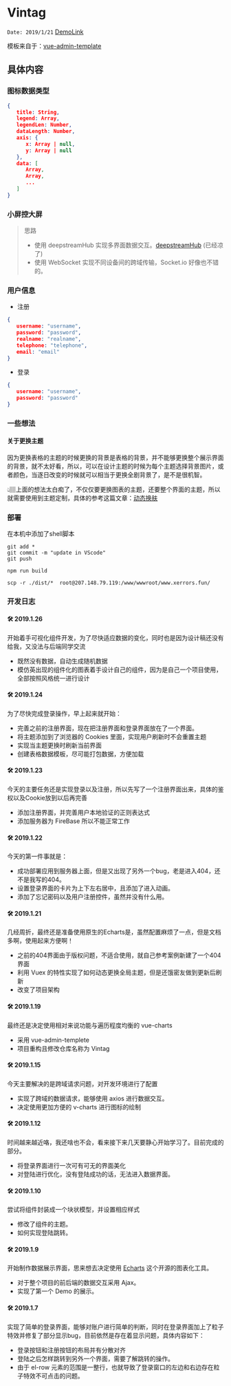 # Vintag

`Date: 2019/1/21`
[DemoLink](http://www.xerrors.fun)

模板来自于：[vue-admin-template](https://github.com/PanJiaChen/vue-admin-template/tree/master/src)

## 具体内容

### 图标数据类型

```json
{
   title: String,
   legend: Array,
   legendLen: Number,
   dataLength: Number,
   axis: {
      x: Array | null,
      y: Array | null
   },
   data: [
      Array,
      Array,
      ...
   ]
}
```

### 小屏控大屏

> 思路
> - 使用 deepstreamHub 实现多界面数据交互。[deepstreamHub](https://deepstreamhub.com/tutorials/getting-started/vuejs/) (已经凉了)
> - 使用 WebSocket 实现不同设备间的跨域传输，Socket.io 好像也不错的。

### 用户信息

- 注册

```json
{
   username: "username",
   password: "password",
   realname: "realname",
   telephone: "telephone",
   email: "email"
}
```

- 登录

```json
{
   username: "username",
   password: "password"
}
```

### 一些想法

#### 关于更换主题

因为更换表格的主题的时候更换的背景是表格的背景，并不能够更换整个展示界面的背景，就不太好看，所以，可以在设计主题的时候为每个主题选择背景图片，或者颜色，当逐日改变的时候就可以相当于更换全剧背景了，是不是很机智。

👆🏽上面的想法太白痴了，不仅仅要更换图表的主题，还要整个界面的主题，所以就需要使用到主题定制，具体的参考这篇文章：[动态换肤](https://panjiachen.github.io/vue-element-admin-site/zh/guide/advanced/theme.html#%E5%A4%9A%E5%A5%97%E4%B8%BB%E9%A2%98%E6%8D%A2%E8%82%A4)

### 部署

在本机中添加了shell脚本

```shell
git add *
git commit -m "update in VScode"
git push

npm run build

scp -r ./dist/*  root@207.148.79.119:/www/wwwroot/www.xerrors.fun/
```

### 开发日志

#### 🛠 2019.1.26

开始着手可视化组件开发，为了尽快适应数据的变化，同时也是因为设计稿还没有给我，又没法与后端同学交流

- 既然没有数据，自动生成随机数据
- 模仿英出现的组件化的图表着手设计自己的组件，因为是自己一个项目使用，全部按照风格统一进行设计

#### 🛠 2019.1.24

为了尽快完成登录操作，早上起来就开始：

- 完善之前的注册界面，现在把注册界面和登录界面放在了一个界面。
- 将主题添加到了浏览器的 Cookies 里面，实现用户刷新时不会重置主题
- 实现当主题更换时刷新当前界面
- 创建表格数据模板，尽可能打包数据，方便加载

#### 🛠 2019.1.23

今天的主要任务还是实现登录以及注册，所以先写了一个注册界面出来，具体的鉴权以及Cookie放到以后再完善

- 添加注册界面，并完善用户本地验证的正则表达式
- 添加服务器为 FireBase 所以不能正常工作

#### 🛠 2019.1.22

今天的第一件事就是：

- 成功部署应用到服务器上面，但是又出现了另外一个bug，老是进入404，还不是我写的404。
- 设置登录界面的卡片为上下左右居中，且添加了进入动画。
- 添加了忘记密码以及用户注册控件，虽然并没有什么用。

#### 🛠 2019.1.21

几经周折，最终还是准备使用原生的Echarts是，虽然配置麻烦了一点，但是文档多啊，使用起来方便啊！

- 之前的404界面由于版权问题，不适合使用，就自己参考案例新建了一个404界面
- 利用 Vuex 的特性实现了如何动态更换全局主题，但是还饿密友做到更新后刷新
- 改变了项目架构

#### 🛠 2019.1.19

最终还是决定使用相对来说功能与遍历程度均衡的 vue-charts

- 采用 vue-admin-templete
- 项目重构且修改仓库名称为 Vintag

#### 🛠 2019.1.15

今天主要解决的是跨域请求问题，对开发环境进行了配置

- 实现了跨域的数据请求，能够使用 axios 进行数据交互。
- 决定使用更加方便的 v-charts 进行图标的绘制

#### 🛠 2019.1.12

时间越来越近咯，我还啥也不会，看来接下来几天要静心开始学习了。目前完成的部分。

- 将登录界面进行一次可有可无的界面美化
- 对登陆进行优化，没有登陆成功的话，无法进入数据界面。

#### 🛠 2019.1.10

尝试将组件封装成一个块状模型，并设置相应样式

- 修改了组件的主题。
- 如何实现登陆跳转。

#### 🛠 2019.1.9

开始制作数据展示界面，思来想去决定使用 [Echarts](https://echarts.baidu.com/) 这个开源的图表化工具。

- 对于整个项目的前后端的数据交互采用 Ajax。
- 实现了第一个 Demo 的展示。

#### 🛠 2019.1.7

实现了简单的登录界面，能够对账户进行简单的判断，同时在登录界面加上了粒子特效并修复了部分显示bug，目前依然是存在着显示问题，具体内容如下：

- 登录按钮和注册按钮的布局并有分散对齐
- 登陆之后怎样跳转到另外一个界面，需要了解跳转的操作。
- 由于 el-row 元素的范围是一整行，也就导致了登录窗口的左边和右边存在粒子特效不可点击的问题。
